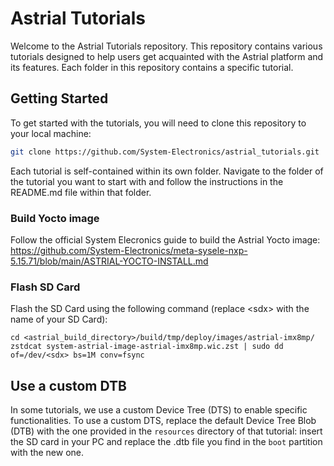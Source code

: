 # Astrial Tutorials
Welcome to the Astrial Tutorials repository. This repository contains various tutorials designed to help users get acquainted with the Astrial platform and its features. Each folder in this repository contains a specific tutorial.

## Getting Started
To get started with the tutorials, you will need to clone this repository to your local machine:

```sh
git clone https://github.com/System-Electronics/astrial_tutorials.git
```

Each tutorial is self-contained within its own folder. Navigate to the folder of the tutorial you want to start with and follow the instructions in the README.md file within that folder.

### Build Yocto image
Follow the official System Elecronics guide to build the Astrial Yocto image:
https://github.com/System-Electronics/meta-sysele-nxp-5.15.71/blob/main/ASTRIAL-YOCTO-INSTALL.md

### Flash SD Card
Flash the SD Card using the following command (replace \<sdx\> with the name of your SD Card):
```
cd <astrial_build_directory>/build/tmp/deploy/images/astrial-imx8mp/
zstdcat system-astrial-image-astrial-imx8mp.wic.zst | sudo dd of=/dev/<sdx> bs=1M conv=fsync
```

## Use a custom DTB
In some tutorials, we use a custom Device Tree (DTS) to enable specific functionalities. To use a custom DTS, replace the default Device Tree Blob (DTB) with the one provided in the `resources` directory of that tutorial: insert the SD card in your PC and replace the .dtb file you find in the `boot` partition with the new one.